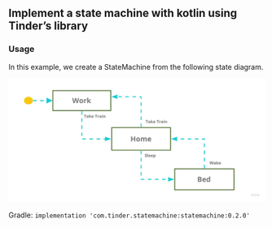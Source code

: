 ## Implement a state machine with kotlin using Tinder’s library

### Usage

In this example, we create a StateMachine from the following state diagram.


![alt text](https://github.com/sandeshbodake/tinder-statemachine-example/blob/master/example/sample-example.jpg)

Gradle:
```implementation 'com.tinder.statemachine:statemachine:0.2.0'```
